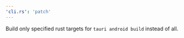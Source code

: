 ```yaml
---
'cli.rs': 'patch'
---
```


Build only specified rust targets for `tauri android build` instead of all.

